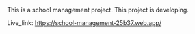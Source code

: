 This is a school management project. This project is developing.

Live_link: https://school-management-25b37.web.app/